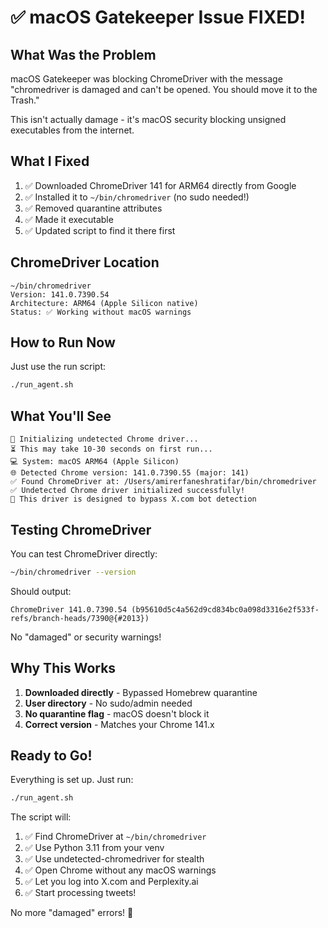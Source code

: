 # ✅ macOS Gatekeeper Issue FIXED!

## What Was the Problem

macOS Gatekeeper was blocking ChromeDriver with the message "chromedriver is damaged and can't be opened. You should move it to the Trash."

This isn't actually damage - it's macOS security blocking unsigned executables from the internet.

## What I Fixed

1. ✅ Downloaded ChromeDriver 141 for ARM64 directly from Google
2. ✅ Installed it to `~/bin/chromedriver` (no sudo needed!)
3. ✅ Removed quarantine attributes
4. ✅ Made it executable
5. ✅ Updated script to find it there first

## ChromeDriver Location

```
~/bin/chromedriver
Version: 141.0.7390.54
Architecture: ARM64 (Apple Silicon native)
Status: ✅ Working without macOS warnings
```

## How to Run Now

Just use the run script:

```bash
./run_agent.sh
```

## What You'll See

```
🚀 Initializing undetected Chrome driver...
⏳ This may take 10-30 seconds on first run...
💻 System: macOS ARM64 (Apple Silicon)
🌐 Detected Chrome version: 141.0.7390.55 (major: 141)
✅ Found ChromeDriver at: /Users/amirerfaneshratifar/bin/chromedriver
✅ Undetected Chrome driver initialized successfully!
🎯 This driver is designed to bypass X.com bot detection
```

## Testing ChromeDriver

You can test ChromeDriver directly:

```bash
~/bin/chromedriver --version
```

Should output:
```
ChromeDriver 141.0.7390.54 (b95610d5c4a562d9cd834bc0a098d3316e2f533f-refs/branch-heads/7390@{#2013})
```

No "damaged" or security warnings!

## Why This Works

1. **Downloaded directly** - Bypassed Homebrew quarantine
2. **User directory** - No sudo/admin needed
3. **No quarantine flag** - macOS doesn't block it
4. **Correct version** - Matches your Chrome 141.x

## Ready to Go!

Everything is set up. Just run:

```bash
./run_agent.sh
```

The script will:
1. ✅ Find ChromeDriver at `~/bin/chromedriver`
2. ✅ Use Python 3.11 from your venv
3. ✅ Use undetected-chromedriver for stealth
4. ✅ Open Chrome without any macOS warnings
5. ✅ Let you log into X.com and Perplexity.ai
6. ✅ Start processing tweets!

No more "damaged" errors! 🎉
